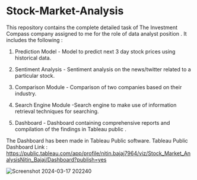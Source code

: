 # Stock-Market-Analysis

This repository contains the complete detailed task of The Investment Compass company assigned to me for the role of data analyst position . 
It includes the following :
1) Prediction Model - Model to predict next 3 day stock prices using historical data. 

2) Sentiment Analysis - Sentiment analysis on the news/twitter related to a particular stock.

3) Comparison Module - Comparison of two companies based on their industry.
  
4) Search Engine Module -Search engine to make use of information retrieval techniques for searching.

5) Dashboard - Dashboard containing comprehensive reports and compilation of the findings in Tableau public .

The Dashboard has been made in Tableau Public software.
Tableau Public Dashboard Link : https://public.tableau.com/app/profile/nitin.bajaj7964/viz/Stock_Market_AnalysisNitin_Bajaj/Dashboard?publish=yes

![Screenshot 2024-03-17 202240](https://github.com/nitinbajaj2104/Stock_Market_Analysis/assets/142987208/491f4e03-3e75-4487-8aa5-97c1222efa66)

